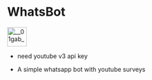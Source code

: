 # WhatsBot

<a href="https://github.com/GloomyDarkness/WhatsBot" target="blank"><img align="center" src="https://seeklogo.com/images/W/whatsapp-icon-logo-6E793ACECD-seeklogo.com.png" alt="__01gab__" height="45" width="45" /></a>

- need youtube v3 api key

- A simple whatsapp bot with youtube surveys
